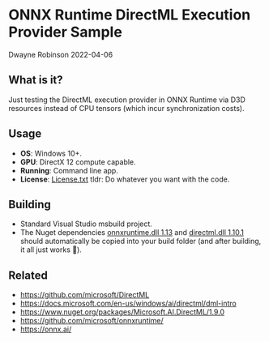 # ONNX Runtime DirectML Execution Provider Sample

Dwayne Robinson 2022-04-06

## What is it?
Just testing the DirectML execution provider in ONNX Runtime via D3D resources instead of CPU tensors (which incur synchronization costs).

## Usage
- **OS**: Windows 10+.
- **GPU**: DirectX 12 compute capable.
- **Running**: Command line app.
- **License**: [License.txt](License.txt) tldr: Do whatever you want with the code.

## Building
- Standard Visual Studio msbuild project.
- The Nuget dependencies [onnxruntime.dll 1.13](https://www.nuget.org/packages/Microsoft.ML.OnnxRuntime.DirectML/) and [directml.dll 1.10.1](https://www.nuget.org/packages/Microsoft.AI.DirectML/) should automatically be copied into your build folder (and after building, it all just works 🤞).

## Related
- https://github.com/microsoft/DirectML
- https://docs.microsoft.com/en-us/windows/ai/directml/dml-intro
- https://www.nuget.org/packages/Microsoft.AI.DirectML/1.9.0
- https://github.com/microsoft/onnxruntime/
- https://onnx.ai/
